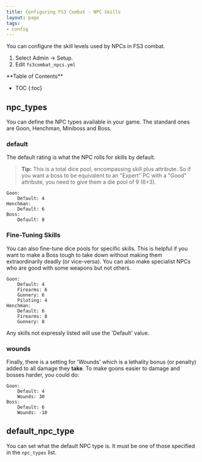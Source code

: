 ```yaml
---
title: Configuring FS3 Combat - NPC Skills
layout: page
tags:
- config
---
```


You can configure the skill levels used by NPCs in FS3 combat.

1. Select Admin -> Setup.
2. Edit `fs3combat_npcs.yml`

<div id="inline_toc" markdown="1">
**Table of Contents**

* TOC
{:toc}
</div>

## npc_types

You can define the NPC types available in your game.  The standard ones are Goon, Henchman, Miniboss and Boss.

### default

The default rating is what the NPC rolls for skills by default.

> <i class="fa fa-info-circle"></i> **Tip:** This is a total dice pool, encompassing skill plus attribute.  So if you want a boss to be equivalent to an "Expert" PC with a "Good" attribute, you need to give them a die pool of 9 (6+3).

    Goon:
        Default: 4
    Henchman:
        Default: 6
    Boss:
        Default: 8

### Fine-Tuning Skills

You can also fine-tune dice pools for specific skills.  This is helpful if you want to make a Boss tough to take down without making them extraordinarily deadly (or vice-versa).  You can also make specialist NPCs who are good with some weapons but not others.

    Goon:
        Default: 4
        Firearms: 6
        Gunnery: 6
        Piloting: 4
    Henchman:
        Default: 6
        Firearms: 8
        Gunnery: 8

Any skills not expressly listed will use the 'Default' value.

### wounds

Finally, there is a setting for 'Wounds' which is a lethality bonus (or penalty) added to all damage they **take**. To make goons easier to damage and bosses harder, you could do:

    Goon:
        Default: 4
        Wounds: 30
    Boss:
        Default: 6
        Wounds: -10

## default_npc_type

You can set what the default NPC type is.  It must be one of those specified in the `npc_types` list.